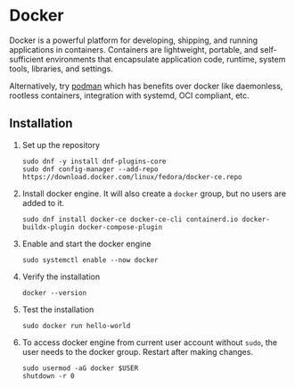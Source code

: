 # Docker

Docker is a powerful platform for developing, shipping, and running applications in containers. Containers are lightweight, portable, and self-sufficient environments that encapsulate application code, runtime, system tools, libraries, and settings.

Alternatively, try [podman](../podman/README.md) which has benefits over docker like daemonless, rootless containers, integration with systemd, OCI compliant, etc.

## Installation

1. Set up the repository

   ```shell
   sudo dnf -y install dnf-plugins-core
   sudo dnf config-manager --add-repo https://download.docker.com/linux/fedora/docker-ce.repo
   ```

2. Install docker engine. It will also create a `docker` group, but no users are added to it.

   ```shell
   sudo dnf install docker-ce docker-ce-cli containerd.io docker-buildx-plugin docker-compose-plugin
   ```

3. Enable and start the docker engine

   ```shell
   sudo systemctl enable --now docker
   ```

4. Verify the installation

   ```shell
   docker --version
   ```

5. Test the installation

   ```shell
   sudo docker run hello-world
   ```

6. To access docker engine from current user account without `sudo`, the user needs to the docker group. Restart after making changes.

   ```shell
   sudo usermod -aG docker $USER
   shutdown -r 0
   ```
